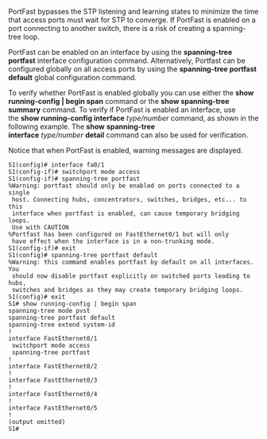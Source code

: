 PortFast bypasses the STP listening and learning states to minimize the time that access ports must wait for STP to converge. If PortFast is enabled on a port connecting to another switch, there is a risk of creating a spanning-tree loop.

PortFast can be enabled on an interface by using the **spanning-tree portfast** interface configuration command. Alternatively, Portfast can be configured globally on all access ports by using the **spanning-tree portfast default** global configuration command.

To verify whether PortFast is enabled globally you can use either the **show running-config | begin span** command or the **show spanning-tree summary** command. To verify if PortFast is enabled an interface, use the **show running-config interface** _type/number_ command, as shown in the following example. The **show** **spanning-tree interface** _type/number_ **detail** command can also be used for verification.

Notice that when PortFast is enabled, warning messages are displayed.

```
S1(config)# interface fa0/1
S1(config-if)# switchport mode access
S1(config-if)# spanning-tree portfast
%Warning: portfast should only be enabled on ports connected to a single
 host. Connecting hubs, concentrators, switches, bridges, etc... to this
 interface when portfast is enabled, can cause temporary bridging loops.
 Use with CAUTION
%Portfast has been configured on FastEthernet0/1 but will only
 have effect when the interface is in a non-trunking mode.
S1(config-if)# exit
S1(config)# spanning-tree portfast default
%Warning: this command enables portfast by default on all interfaces. You
 should now disable portfast explicitly on switched ports leading to hubs,
 switches and bridges as they may create temporary bridging loops.
S1(config)# exit
S1# show running-config | begin span
spanning-tree mode pvst
spanning-tree portfast default
spanning-tree extend system-id
!
interface FastEthernet0/1
 switchport mode access
 spanning-tree portfast
!
interface FastEthernet0/2
!
interface FastEthernet0/3
!
interface FastEthernet0/4
!
interface FastEthernet0/5
! 
(output omitted)
S1#
```